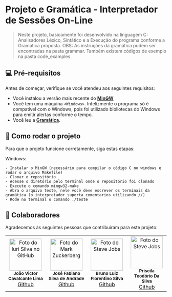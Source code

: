 # Projeto e Gramática - Interpretador de Sessões On-Line

> Neste projeto, basicamente foi desenvolvido na linguagem C: Analisadores Léxico, Sintático e a Execução do programa conforme a Gramática proposta.
> OBS: As instruções da gramática podem ser encontradas na pasta grammar. Também existem códigos de exemplo na pasta code_examples.

## 💻 Pré-requisitos

Antes de começar, verifique se você atendeu aos seguintes requisitos:

* Você instalou a versão mais recente do **[MinGW](https://sourceforge.net/projects/mingw/)**
* Você tem uma máquina `<Windows>`. Infelizmente o programa só é compatível com o Windows, pois foi utilizado bibliotecas do Windows para emitir alertas conforme o tempo.
* Você leu a **[Gramática](https://github.com/Jvictor-7/projeto-compiladores/blob/main/grammar/Gramatica-BNF-Projeto-Interpretador-Atualizado.pdf)**.

## 🚀 Como rodar o projeto

Para que o projeto funcione corretamente, siga estas etapas:

Windows:
```
- Instalar o MinGW (necessário para compilar o código C no windows e rodar o arquivo Makefile)
- Clonar o repositório
- Acesse o diretório pelo terminal onde o repositório foi clonado
- Execute o comando mingw32-make
- Abra o arquivo teste, nele você deve escrever os terminais da gramática (o interpretador suporta comentarios utilizando //)
- Rode no terminal o comando ./teste
```

## 🤝 Colaboradores

Agradecemos às seguintes pessoas que contribuíram para este projeto:

<table>
  <tr>
    <td align="center">
      <a>
        <img src="https://avatars.githubusercontent.com/u/81593768?v=4" width="100px;" alt="Foto do Iuri Silva no GitHub"/><br>
        <sub>
          <b>João Victor Cavalcante Lima</b>
          <br>
          <a href="https://github.com/Jvictor-7">Github</a>
        </sub>
      </a>
    </td>
    <td align="center">
      <a>
        <img src="https://avatars.githubusercontent.com/u/86822537?v=4" width="100px;" alt="Foto do Mark Zuckerberg"/><br>
        <sub>
          <b>José Fabiano Silva de Andrade</b>
          <br>
          <a href="https://github.com/Radbios">Github</a>
        </sub>
      </a>
    </td>
    <td align="center">
      <a>
        <img src="https://avatars.githubusercontent.com/u/91622210?v=4" width="100px;" alt="Foto do Steve Jobs"/><br>
        <sub>
          <b>Bruno Luiz Florentino Silva</b>
          <br>
          <a href="https://github.com/Brunot101">Github</a>
        </sub>
      </a>
    </td>
    <td align="center">
      <a>
        <img src="https://avatars.githubusercontent.com/u/106382466?v=4" width="100px;" alt="Foto do Steve Jobs"/><br>
        <sub>
          <b>Priscila Teodório Da Silva</b>
          <br>
          <a href="https://github.com/techpril">Github</a>
        </sub>
      </a>
    </td>
  </tr>
</table>
